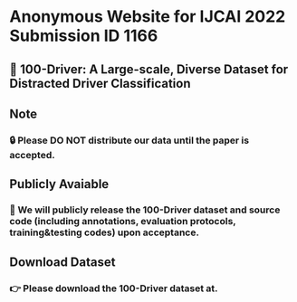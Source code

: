 # Anonymous Website for IJCAI 2022 Submission ID 1166

## :blue_car: 100-Driver: A Large-scale, Diverse Dataset for Distracted Driver Classification

## Note

### :lock: Please DO NOT distribute our data until the paper is accepted. 

## Publicly Avaiable
### :handshake: We will publicly release the 100-Driver dataset and source code (including annotations, evaluation protocols, training&testing codes) upon acceptance.

## Download Dataset

### :point_right: Please download the 100-Driver dataset at.
